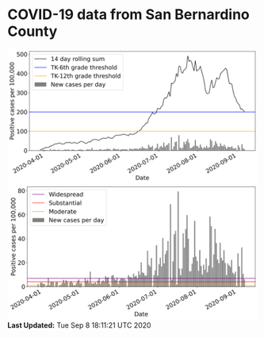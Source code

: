 # COVID-19 data from San Bernardino County
![image1](plots/graph.png)
![image2](plots/classification.png)
**Last Updated:** Tue Sep  8 18:11:21 UTC 2020